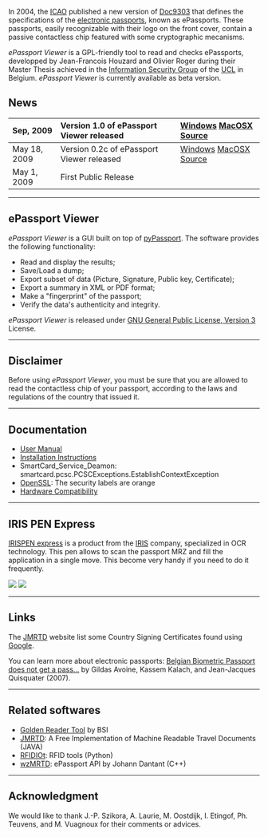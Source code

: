 In 2004, the [ICAO](http://en.wikipedia.org/wiki/International_Civil_Aviation_Organization) published a new version of [Doc9303](http://www2.icao.int/en/MRTD/Pages/Doc9393.aspx) that defines the specifications of the [electronic passports](http://en.wikipedia.org/wiki/Biometric_passport), known as ePassports. These passports, easily recognizable with their logo on the front cover, contain a passive contactless chip featured with some cryptographic mecanisms.

_ePassport_ _Viewer_ is a GPL-friendly tool to read and checks ePassports, developped by Jean-Francois Houzard and Olivier Roger during their Master Thesis achieved in the [Information Security Group](http://www.uclouvain.be/sites/security/) of the [UCL](http://www.uclouvain.be) in Belgium.
_ePassport_ _Viewer_ is currently available as beta version.

## News ##
|Sep, 2009|Version 1.0 of ePassport Viewer released|[Windows](http://epassportviewer.googlecode.com/files/epassportviewer-1.0.win32.zip) [MacOSX](http://epassportviewer.googlecode.com/files/epassportviewer-1.0.osx.dmg) [Source](http://epassportviewer.googlecode.com/files/epassportviewer-1.0.zip)|
|:--------|:---------------------------------------|:---------------------------------------------------------------------------------------------------------------------------------------------------------------------------------------------------------------------------------------------------|
|May 18, 2009|Version 0.2c of ePassport Viewer released|[Windows](http://epassportviewer.googlecode.com/files/epassportviewer-0.2c.win32.zip) [MacOSX](http://epassportviewer.googlecode.com/files/epassportviewer-0.2c.osx.dmg) [Source](http://epassportviewer.googlecode.com/files/epassportviewer-0.2c.zip)|
|May 1, 2009|First Public Release|


---

## ePassport Viewer ##

_ePassport_ _Viewer_ is a GUI built on top of [pyPassport](http://code.google.com/p/pypassport/). The software provides the following functionality:

  * Read and display the results;
  * Save/Load a dump;
  * Export subset of data (Picture, Signature, Public key, Certificate);
  * Export a summary in XML or PDF format;
  * Make a "fingerprint" of the passport;
  * Verify the data's authenticity and integrity.

_ePassport_ _Viewer_ is released under [GNU General Public License, Version 3](http://www.gnu.org/licenses/gpl-3.0.txt) License.


---

## Disclaimer ##

Before using _ePassport_ _Viewer_, you must be sure that you are allowed to read the contactless chip of your passport, according to the laws and regulations of the country that issued it.


---

## Documentation ##

  * [User Manual](http://epassportviewer.googlecode.com/files/epassportviewer-0.2c.manual.pdf)
  * [Installation Instructions](http://code.google.com/p/epassportviewer/wiki/Installation_Instructions)
  * SmartCard\_Service\_Deamon: smartcard.pcsc.PCSCExceptions.EstablishContextException
  * [OpenSSL](http://code.google.com/p/epassportviewer/wiki/OpenSSL): The security labels are orange
  * [Hardware Compatibility](http://code.google.com/p/pypassport/wiki/Hardware_Compatibility)


---

## IRIS PEN Express ##
[IRISPEN express](http://www.irislink.com/c2-1052-189/IRISPen-scanner---Ideal-pen-scanner-for-printed-text-retyping-.aspx) is a product from the [IRIS](http://www.irislink.com/) company, specialized in OCR technology. This pen allows to scan the passport MRZ and fill the application in a single move. This become very handy if you need to do it frequently.

[![](http://www.irislink.com/Documents/Images/200510281646/iris_logo_150x87_fr%5B1%5D.gif)](http://www.irislink.com/) [![](http://www.irislink.com/Documents/Image/products/irispen/resize_new.jpg)](http://www.irislink.com/c2-1052-189/IRISPen-scanner---Ideal-pen-scanner-for-printed-text-retyping-.aspx)


---

## Links ##
The [JMRTD](http://jmrtd.org/csca.shtml) website list some Country Signing Certificates found using [Google](http://www.google.com).

You can learn more about electronic passports: [Belgian Biometric Passport does not get a pass...](http://www.dice.ucl.ac.be/crypto/passport/index.html) by Gildas Avoine, Kassem Kalach, and Jean-Jacques Quisquater (2007).


---

## Related softwares ##

  * [Golden Reader Tool](http://www.bsi.de/literat/faltbl/F25GRT.htm) by BSI
  * [JMRTD](http://www.jmrtd.org/): A Free Implementation of Machine Readable Travel Documents (JAVA)
  * [RFIDIOt](http://www.rfidiot.org/): RFID tools (Python)
  * [wzMRTD](http://www.waazaa.org/wzpass/index.php?lang=en): ePassport API by Johann Dantant (C++)


---

## Acknowledgment ##

We would like to thank J.-P. Szikora, A. Laurie, M. Oostdijk, I. Etingof, Ph. Teuvens, and M. Vuagnoux for their comments or advices.